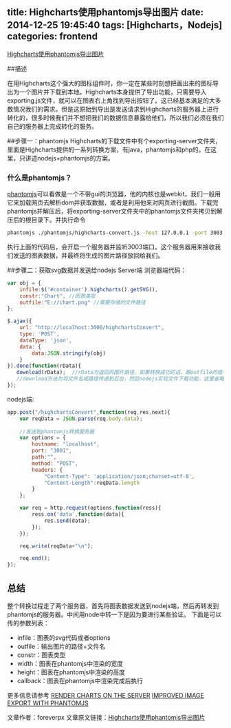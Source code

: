 title: Highcharts使用phantomjs导出图片
date: 2014-12-25 19:45:40
tags: [Highcharts，Nodejs]
categories: frontend
---
​[Highcharts使用phantomjs导出图片](http://www.foreverpx.cn/2014/12/25/Highcharts使用phantomjs导出图片)

##描述

在用Highcharts这个强大的图标组件时，你一定在某些时刻想把画出来的图标导出为一个图片并下载到本地。Highcharts本身提供了导出功能，只需要导入exporting.js文件，就可以在图表右上角找到导出按钮了。这已经基本满足的大多数情况我们的需求。但是这原始到导出是发送请求到Highcharts的服务器上进行转化的，很多时候我们并不想把我们的数据信息暴露给他们，所以我们必须在我们自己的服务器上完成转化的服务。

<!--more-->
##步骤一：phantomjs
Highcharts的下载文件中有个exporting-server文件夹，里面是Highcharts提供的一系列转换方案，有java，phantomjs和php的。在这里，只讲述nodejs+phantomjs的方案。

### 什么是phantomjs？
[phantomjs](http://phantomjs.org)可以看做是一个不带gui的浏览器，他的内核也是webkit，我们一般用它来加载网页去解析dom并获取数据，或者是利用他来对网页进行截图。下载完phantomjs并解压后，将exporting-server文件夹中的phantomjs文件夹拷贝到解压后的根目录下。并执行命令
```bash
phantomjs ./phantomjs/highcharts-convert.js -host 127.0.0.1 -port 3003
```
执行上面的代码后，会开启一个服务器并监听3003端口。这个服务器用来接收我们发送的图表数据，并最终将生成的图片路径放回给我们。

##步骤二：获取svg数据并发送给nodejs Server端
浏览器端代码：
```js
var obj = {
    infile:$('#container').highcharts().getSVG(),
    constr:"Chart", //图表类型
    outfile:"E://chart.png" //需要存储的文件路径
};

$.ajax({
    url: "http://localhost:3000/highchartsConvert",
    type: 'POST',
    dataType: 'json',
    data: {
        data:JSON.stringify(obj)
    }
}).done(function(rData){
   download(rData);  //rData为返回的图片路径，如果转换成功的话，跟outfile的值一样
   //download方法为将文件名或路径传递到后台，然后nodejs实现文件下载功能，这里省略
});
```

nodejs端:
```js
app.post("/highchartsConvert",function(req,res,next){
    var reqData = JSON.parse(req.body.data);
    
    //发送到phantomjs转换服务器
    var options = {
        hostname: "localhost",
        port: "3001",
        path:"",
        method: "POST",
        headers: {
            "Content-Type": 'application/json;charset=utf-8',
            "Content-Length":reqData.length
        }
    };

    var req = http.request(options,function(ress){
        ress.on('data',function(data){
            res.send(data);
        });
    });

    req.write(reqData+"\n");

    req.end();
});
```
## 总结
整个转换过程走了两个服务器，首先将图表数据发送到nodejs端，然后再转发到phantomjs的服务器。中间用node中转一下是因为要进行某些验证。
下面是可以传的参数列表：
* infile：图表的svg代码或者options
* outfile：输出图片的路径+文件名
* constr：图表类型
* width：图表在phantomjs中渲染的宽度
* height：图表在phantomjs中渲染的高度
* callback：图表在phantomjs中渲染完成后执行

更多信息请参考
[RENDER CHARTS ON THE SERVER](http://www.highcharts.com/component/content/article/2-news/52-serverside-generated-charts/)
[IMPROVED IMAGE EXPORT WITH PHANTOMJS](http://www.highcharts.com/component/content/article/2-news/56-improved-image-export-with-phantomjs)






文章作者：foreverpx
文章原文链接：[Highcharts使用phantomjs导出图片](http://www.foreverpx.cn/2014/12/25/Highcharts使用phantomjs导出图片)